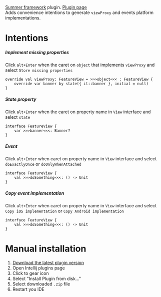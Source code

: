 [Summer framework](https://github.com/adevone/summer) plugin. [Plugin page](https://plugins.jetbrains.com/plugin/15616-summer-framework)  
Adds convenience intentions to generate `viewProxy` and events platform implementations.

# Intentions

##### Implement missing properties
Click `alt+Enter` when the caret on `object` that implements `viewProxy` and select `Store missing properties`
```
override val viewProxy: FeatureView = >>>object<<< : FeatureView {
    override var banner by state({ it::banner }, initial = null)
}
```

##### State property
Click `alt+Enter` when the caret on property name in `View` interface and select `state`
```
interface FeatureView {
    var >>>banner<<<: Banner?
}
```

##### Event
Click `alt+Enter` when caret on property name in `View` interface and select `doExactlyOnce` or `doOnlyWhenAttached`
```
interface FeatureView {
    val >>>doSomething<<<: () -> Unit
}
```

##### Copy event implementation
Click `alt+Enter` when caret on property name in `View` interface and select `Copy iOS implementation` or `Copy Android implementation`
```
interface FeatureView {
    val >>>doSomething<<<: () -> Unit
}
```

# Manual installation

1. [Download the latest plugin version](https://github.com/adevone/summer-plugin/releases)
2. Open Intellij plugins page
3. Click to gear icon
4. Select "Install Plugin from disk..."
5. Select downloaded `.zip` file
6. Restart you IDE